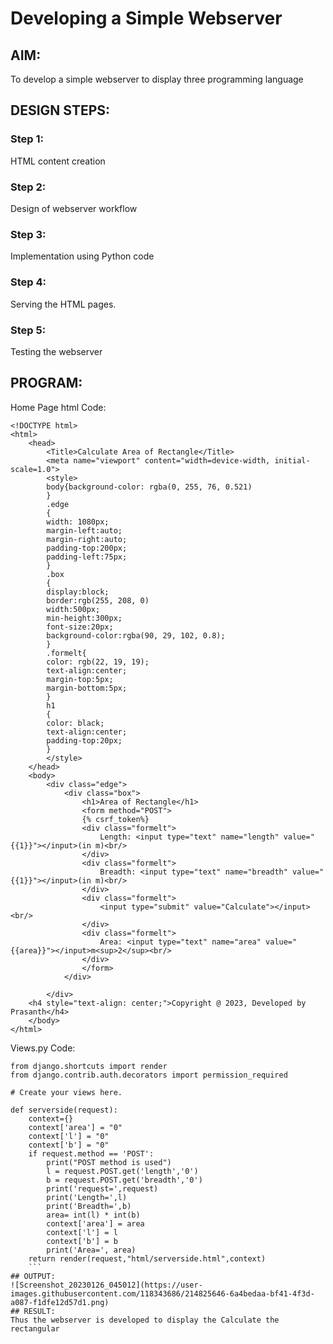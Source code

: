 # Developing a Simple Webserver
## AIM:
To develop a simple webserver to display three programming language

## DESIGN STEPS:
### Step 1: 
HTML content creation
### Step 2:
Design of webserver workflow
### Step 3:
Implementation using Python code
### Step 4:
Serving the HTML pages.
### Step 5:
Testing the webserver

## PROGRAM:
Home Page html Code:
```
<!DOCTYPE html>
<html>
    <head>
        <Title>Calculate Area of Rectangle</Title>
        <meta name="viewport" content="width=device-width, initial-scale=1.0">
        <style>
        body{background-color: rgba(0, 255, 76, 0.521)
        }
        .edge
        { 
        width: 1080px;
        margin-left:auto; 
        margin-right:auto; 
        padding-top:200px; 
        padding-left:75px; 
        } 
        .box
        { 
        display:block; 
        border:rgb(255, 208, 0)
        width:500px; 
        min-height:300px; 
        font-size:20px;
        background-color:rgba(90, 29, 102, 0.8); 
        } 
        .formelt{
        color: rgb(22, 19, 19); 
        text-align:center; 
        margin-top:5px; 
        margin-bottom:5px; 
        } 
        h1 
        {
        color: black; 
        text-align:center; 
        padding-top:20px; 
        }
        </style>
    </head>
    <body>
        <div class="edge">
            <div class="box">
                <h1>Area of Rectangle</h1>
                <form method="POST">
                {% csrf_token%}
                <div class="formelt">
                    Length: <input type="text" name="length" value="{{1}}"></input>(in m)<br/>
                </div>
                <div class="formelt">
                    Breadth: <input type="text" name="breadth" value="{{1}}"></input>(in m)<br/>
                </div>
                <div class="formelt">
                    <input type="submit" value="Calculate"></input><br/>
                </div>
                <div class="formelt">
                    Area: <input type="text" name="area" value="{{area}}"></input>m<sup>2</sup><br/>
                </div>
                </form>
            </div>

        </div>
    <h4 style="text-align: center;">Copyright @ 2023, Developed by Prasanth</h4>
    </body>
</html>
```
Views.py Code:
```
from django.shortcuts import render
from django.contrib.auth.decorators import permission_required

# Create your views here.

def serverside(request):
    context={}
    context['area'] = "0"
    context['l'] = "0"
    context['b'] = "0"
    if request.method == 'POST':
        print("POST method is used")
        l = request.POST.get('length','0')
        b = request.POST.get('breadth','0')
        print('request=',request)
        print('Length=',l)
        print('Breadth=',b)
        area= int(l) * int(b)
        context['area'] = area
        context['l'] = l
        context['b'] = b
        print('Area=', area)
    return render(request,"html/serverside.html",context)
    ```
## OUTPUT:
![Screenshot_20230126_045012](https://user-images.githubusercontent.com/118343686/214825646-6a4bedaa-bf41-4f3d-a087-f1dfe12d57d1.png)
## RESULT:
Thus the webserver is developed to display the Calculate the rectangular
